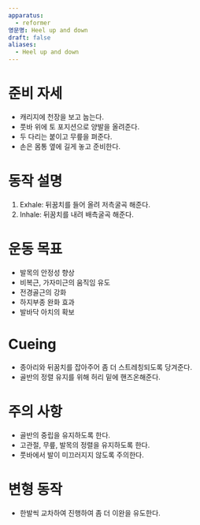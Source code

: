 ```yaml
---
apparatus:
  - reformer
영문명: Heel up and down
draft: false
aliases:
  - Heel up and down
---
```


# 준비 자세

- 캐리지에 천장을 보고 눕는다.
- 풋바 위에 토 포지션으로 양발을 올려준다.
- 두 다리는 붙이고 무릎을 펴준다.
- 손은 몸통 옆에 길게 놓고 준비한다.


# 동작 설명

1. Exhale: 뒤꿈치를 들어 올려 저측굴곡 해준다.
2. Inhale: 뒤꿈치를 내려 배측굴곡 해준다.

# 운동 목표

- 발목의 안정성 향상
- 비복근, 가자미근의 움직임 유도
- 전경골근의 강화
- 하지부종 완화 효과
- 발바닥 아치의 확보
# Cueing

- 종아리와 뒤꿈치를 잡아주어 좀 더 스트레칭되도록 당겨준다.
- 골반의 정렬 유지를 위해 허리 밑에 핸즈온해준다.

# 주의 사항

- 골반의 중립을 유지하도록 한다.
- 고관절, 무릎, 발목의 정렬을 유지하도록 한다.
- 풋바에서 발이 미끄러지지 않도록 주의한다.

# 변형 동작

- 한발씩 교차하여 진행하여 좀 더 이완을 유도한다.
